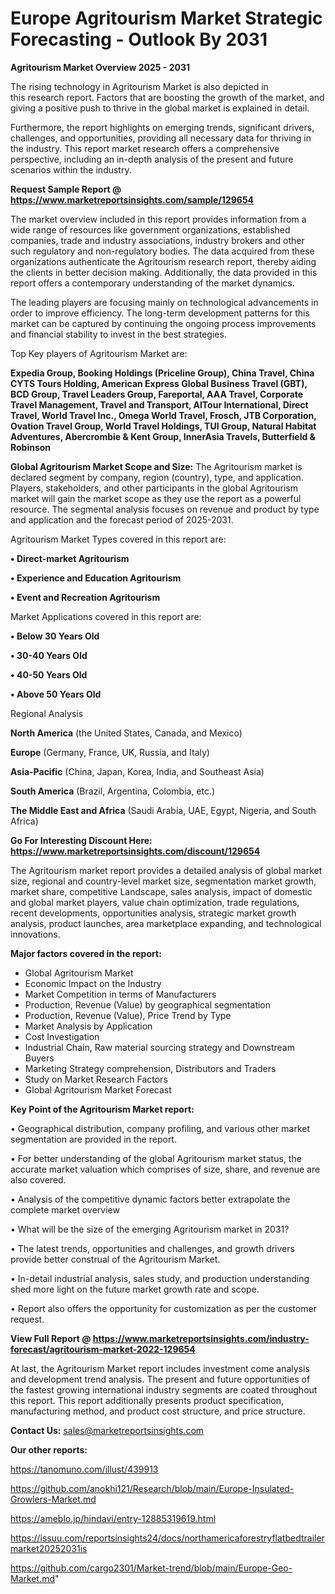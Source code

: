  # Europe Agritourism Market Strategic Forecasting - Outlook By 2031

<Strong> Agritourism Market Overview 2025 - 2031</strong>

The rising technology in Agritourism Market is also depicted in this research report. Factors that are boosting the growth of the market, and giving a positive push to thrive in the global market is explained in detail.

Furthermore, the report highlights on emerging trends, significant drivers, challenges, and opportunities, providing all necessary data for thriving in the industry. This report market research offers a comprehensive perspective, including an in-depth analysis of the present and future scenarios within the industry.

<strong>Request Sample Report @ <a href=https://www.marketreportsinsights.com/sample/129654>https://www.marketreportsinsights.com/sample/129654</a></strong>

The market overview included in this report provides information from a wide range of resources like government organizations, established companies, trade and industry associations, industry brokers and other such regulatory and non-regulatory bodies. The data acquired from these organizations authenticate the Agritourism research report, thereby aiding the clients in better decision making. Additionally, the data provided in this report offers a contemporary understanding of the market dynamics.

The leading players are focusing mainly on technological advancements in order to improve efficiency. The long-term development patterns for this market can be captured by continuing the ongoing process improvements and financial stability to invest in the best strategies.

Top Key players of Agritourism Market are:

<strong>Expedia Group, Booking Holdings (Priceline Group), China Travel, China CYTS Tours Holding, American Express Global Business Travel (GBT), BCD Group, Travel Leaders Group, Fareportal, AAA Travel, Corporate Travel Management, Travel and Transport, AlTour International, Direct Travel, World Travel Inc., Omega World Travel, Frosch, JTB Corporation, Ovation Travel Group, World Travel Holdings, TUI Group, Natural Habitat Adventures, Abercrombie & Kent Group, InnerAsia Travels, Butterfield & Robinson</strong>

<strong><b>Global Agritourism Market Scope and Size:</b></strong>
The Agritourism market is declared segment by company, region (country), type, and application. Players, stakeholders, and other participants in the global Agritourism market will gain the market scope as they use the report as a powerful resource. The segmental analysis focuses on revenue and product by type and application and the forecast period of 2025-2031.

Agritourism Market Types covered in this report are:

<strong>• Direct-market Agritourism

• Experience and Education Agritourism

• Event and Recreation Agritourism</strong>

Market Applications covered in this report are:

<strong>• Below 30 Years Old

• 30-40 Years Old

• 40-50 Years Old

• Above 50 Years Old</strong> 

Regional Analysis

<strong>North America</strong> (the United States, Canada, and Mexico)

<strong>Europe</strong> (Germany, France, UK, Russia, and Italy)

<strong>Asia-Pacific</strong> (China, Japan, Korea, India, and Southeast Asia)

<strong>South America</strong> (Brazil, Argentina, Colombia, etc.)

<strong>The Middle East and Africa</strong> (Saudi Arabia, UAE, Egypt, Nigeria, and South Africa)

<strong>Go For Interesting Discount Here: <a href=https://www.marketreportsinsights.com/discount/129654>https://www.marketreportsinsights.com/discount/129654</a></strong>

The Agritourism market report provides a detailed analysis of global market size, regional and country-level market size, segmentation market growth, market share, competitive Landscape, sales analysis, impact of domestic and global market players, value chain optimization, trade regulations, recent developments, opportunities analysis, strategic market growth analysis, product launches, area marketplace expanding, and technological innovations.

<strong><b>Major factors covered in the report:</b></strong>
<ul>
  <li>Global Agritourism Market </li>
  <li>Economic Impact on the Industry</li>
  <li>Market Competition in terms of Manufacturers</li>
  <li>Production, Revenue (Value) by geographical segmentation</li>
  <li>Production, Revenue (Value), Price Trend by Type</li>
  <li>Market Analysis by Application</li>
  <li>Cost Investigation</li>
  <li>Industrial Chain, Raw material sourcing strategy and Downstream Buyers</li>
  <li>Marketing Strategy comprehension, Distributors and Traders</li>
  <li>Study on Market Research Factors</li>
  <li>Global Agritourism Market Forecast</li>
</ul>

<strong><b>Key Point of the Agritourism Market report:</b></strong>

• Geographical distribution, company profiling, and various other market segmentation are provided in the report.

• For better understanding of the global Agritourism market status, the accurate market valuation which comprises of size, share, and revenue are also covered.

• Analysis of the competitive dynamic factors better extrapolate the complete market overview

• What will be the size of the emerging Agritourism market in 2031?

• The latest trends, opportunities and challenges, and growth drivers provide better construal of the Agritourism Market.

• In-detail industrial analysis, sales study, and production understanding shed more light on the future market growth rate and scope.

• Report also offers the opportunity for customization as per the customer request.

<strong><b>View Full Report @ <a href=https://www.marketreportsinsights.com/industry-forecast/agritourism-market-2022-129654>https://www.marketreportsinsights.com/industry-forecast/agritourism-market-2022-129654</a></b></strong>


At last, the Agritourism Market report includes investment come analysis and development trend analysis. The present and future opportunities of the fastest growing international industry segments are coated throughout this report. This report additionally presents product specification, manufacturing method, and product cost structure, and price structure.

<strong>Contact Us:</strong>
sales@marketreportsinsights.com

<strong>Our other reports:</strong>

<a href=https://tanomuno.com/illust/439913>https://tanomuno.com/illust/439913</a>

<a href=https://github.com/anokhi121/Research/blob/main/Europe-Insulated-Growlers-Market.md>https://github.com/anokhi121/Research/blob/main/Europe-Insulated-Growlers-Market.md</a>

<a href=https://ameblo.jp/hindavi/entry-12885319619.html>https://ameblo.jp/hindavi/entry-12885319619.html</a>

<a href=https://issuu.com/reportsinsights24/docs/northamericaforestryflatbedtrailermarket20252031is>https://issuu.com/reportsinsights24/docs/northamericaforestryflatbedtrailermarket20252031is</a>

<a href=https://github.com/cargo2301/Market-trend/blob/main/Europe-Geo-Market.md>https://github.com/cargo2301/Market-trend/blob/main/Europe-Geo-Market.md</a>"
